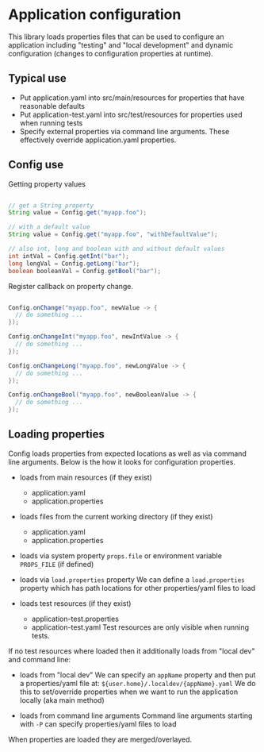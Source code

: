 # Application configuration
This library loads properties files that can be used to configure
an application including "testing" and "local development" and 
dynamic configuration (changes to configuration properties at runtime).


## Typical use

- Put application.yaml into src/main/resources for properties that have reasonable defaults
- Put application-test.yaml into src/test/resources for properties used when running tests
- Specify external properties via command line arguments. These effectively override application.yaml properties.


## Config use

Getting property values
```java

// get a String property
String value = Config.get("myapp.foo");

// with a default value
String value = Config.get("myapp.foo", "withDefaultValue");

// also int, long and boolean with and without default values
int intVal = Config.getInt("bar");
long longVal = Config.getLong("bar");
boolean booleanVal = Config.getBool("bar");

```
Register callback on property change.
```java

Config.onChange("myapp.foo", newValue -> {
  // do something ...  
});

Config.onChangeInt("myapp.foo", newIntValue -> {
  // do something ...  
});

Config.onChangeLong("myapp.foo", newLongValue -> {
  // do something ...  
});

Config.onChangeBool("myapp.foo", newBooleanValue -> {
  // do something ...  
});

```


## Loading properties

Config loads properties from expected locations as well as via command line arguments. 
Below is the how it looks for configuration properties.
  

- loads from main resources (if they exist)
    - application.yaml
    - application.properties
    
- loads files from the current working directory (if they exist)
    - application.yaml
    - application.properties

- loads via system property `props.file` or environment variable `PROPS_FILE` (if defined)

- loads via `load.properties` property
We can define a `load.properties` property which has path locations for other properties/yaml files to load

- loads test resources (if they exist)
    - application-test.properties
    - application-test.yaml
Test resources are only visible when running tests.
    
If no test resources where loaded then it additionally loads from "local dev" and command line:

- loads from "local dev" 
We can specify an `appName` property and then put a properties/yaml file at: `${user.home}/.localdev/{appName}.yaml`
We do this to set/override properties when we want to run the application locally (aka main method)

- loads from command line arguments
Command line arguments starting with `-P` can specify properties/yaml files to load


When properties are loaded they are merged/overlayed.

